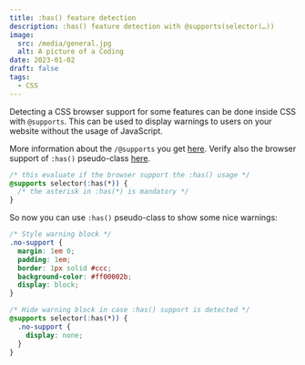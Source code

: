 ```yaml
---
title: :has() feature detection
description: :has() feature detection with @supports(selector(…))
image:
  src: /media/general.jpg
  alt: A picture of a Coding
date: 2023-01-02
draft: false
tags:
  - CSS
---
```


Detecting a CSS browser support for some features can be done inside CSS with `@supports`.
This can be used to display warnings to users on your website without the usage of JavaScript.

More information about the `/@supports` you get [here](https://developer.mozilla.org/en-US/docs/Web/CSS/@supports). Verify also the browser support of `:has()` pseudo-class [here](https://caniuse.com/css-has).

```css
/* this evaluate if the browser support the :has() usage */
@supports selector(:has(*)) {
  /* the asterisk in :has(*) is mandatory */
}
```

So now you can use `:has()` pseudo-class to show some nice warnings:

```css
/* Style warning block */
.no-support {
  margin: 1em 0;
  padding: 1em;
  border: 1px solid #ccc;
  background-color: #ff00002b;
  display: block;
}

/* Hide warning block in case :has() support is detected */
@supports selector(:has(*)) {
  .no-support {
    display: none;
  }
}
```
